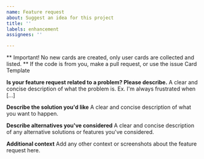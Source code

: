 ```yaml
---
name: Feature request
about: Suggest an idea for this project
title: ''
labels: enhancement
assignees: ''

---
```


** Important! No new cards are created, only user cards are collected and listed. **
If the code is from you, make a pull request, or use the issue Card Template

**Is your feature request related to a problem? Please describe.**
A clear and concise description of what the problem is. Ex. I'm always frustrated when [...]

**Describe the solution you'd like**
A clear and concise description of what you want to happen.

**Describe alternatives you've considered**
A clear and concise description of any alternative solutions or features you've considered.

**Additional context**
Add any other context or screenshots about the feature request here.
